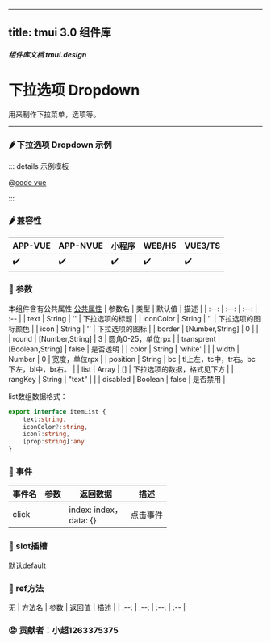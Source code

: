 <!--
 * @Autor: 小超1263375375
 * @Date: 2022-06-17 15:25:35
 * @LastEditors: 小超1263375375
 * @LastEditTime: 2022-06-18 10:53:08
 * @FilePath: \tm-vuetify-for-vue3\tmuidocs\doc\com\Dropdown.md
 * @Description: 
 * 
 * Copyright (c) 2022 by 小超1263375375, All Rights Reserved. 
-->
---
title: tmui 3.0 组件库
---

<dirtoc></dirtoc>

##### 组件库文档 tmui.design

# 下拉选项 Dropdown
用来制作下拉菜单，选项等。

---

### :hot_pepper: 下拉选项 Dropdown 示例

<webview url="https://tmui.design/h5/#/pages/daohang/dropdown"></webview>

::: details 示例模板

@[code vue](pages/daohang/dropdown.nvue)

:::

### :hot_pepper: 兼容性

| APP-VUE | APP-NVUE | 小程序 | WEB/H5 | VUE3/TS |
| --- | --- | --- | --- | --- |
| :heavy_check_mark: | :heavy_check_mark: | :heavy_check_mark: | :heavy_check_mark: | :heavy_check_mark: |

### :seedling: 参数
本组件含有公共属性 [公共属性](/doc/spec/组件公共样式.md)
| 参数名 | 类型 | 默认值 | 描述 |
| :--: | :--: | :--: | :-- |
| text | String | '' | 下拉选项的标题 |
| iconColor | String | '' | 下拉选项的图标颜色 |
| icon | String | '' | 下拉选项的图标 |
| border | [Number,String] | 0 |  |
| round | [Number,String] | 3 | 圆角0-25，单位rpx |
| transprent | [Boolean,String] | false | 是否透明 |
| color | String | 'white' |  |
| width | Number | 0 | 宽度，单位rpx |
| position | String | bc | tl上左，tc中，tr右。bc下左，bl中，br右。 |
| list | Array | [] | 下拉选项的数据，格式见下方 |
| rangKey | String | "text" |  |
| disabled | Boolean | false | 是否禁用 |

list数组数据格式：
```ts
export interface itemList {
    text:string,
    iconColor?:string,
    icon?:string,
    [prop:string]:any
}
```

### :rose: 事件
| 事件名 | 参数 | 返回数据 | 描述 |
| --- | --- | --- | --- |
| click |  | index: index，<br>data: {} | 点击事件 |


### :corn: slot插槽

默认default

### :green_salad: ref方法
无
| 方法名 | 参数 | 返回值 | 描述 |
| :--: | :--: | :--: | :-- |

### :rage: 贡献者：小超1263375375


